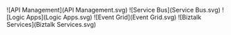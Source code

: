 ﻿![API Management](API Management.svg)
![Service Bus](Service Bus.svg)
![Logic Apps](Logic Apps.svg)
![Event Grid](Event Grid.svg)
![Biztalk Services](Biztalk Services.svg)

